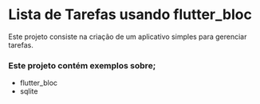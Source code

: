 # Lista de Tarefas usando flutter_bloc

Este projeto consiste na criação de um aplicativo simples para gerenciar tarefas.

### Este projeto contém exemplos sobre;
- flutter_bloc
- sqlite
